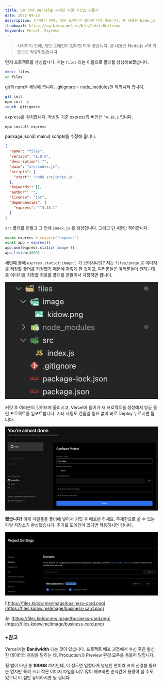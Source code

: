 ```yaml
---
title: 5분 만에 Vercel로 무제한 파일 저장소 만들기
date: 2022-09-25
description: 시작하기 전에, 개인 도메인이 있다면 더욱 좋습니다. 본 내용은 Node.js v16 기준으로 작성되었습니다.
thumbnail: https://og.kidow.me/api/blog?id=ta0citreps
keywords: Vercel, Express
---
```


> 시작하기 전에, 개인 도메인이 있다면 더욱 좋습니다. 본 내용은 Node.js v16 기준으로 작성되었습니다.

먼저 프로젝트를 생성합니다. 저는 `files` 라는 이름으로 폴더를 생성해보겠습니다.

```bash
mkdir files
cd files
```

git과 npm을 세팅해 줍니다. .gitignore는 node_modules만 제외시켜 줍니다.

```bash
git init
npm init -y
touch .gitignore
```

express를 설치합니다. 작성일 기준 express의 버전은 `^4.18.1` 입니다.

```bash
npm install express
```

package.json의 main과 scripts를 수정해 줍니다.

```json
{
  "name": "files",
  "version": "1.0.0",
  "description": "",
  "main": "src/index.js",
  "scripts": {
    "start": "node src/index.js"
  },
  "keywords": [],
  "author": "",
  "license": "ISC",
  "dependencies": {
    "express": "^4.18.1"
  }
}
```

`src` 폴더를 만들고 그 안에 `index.js` 를 생성합니다. 그리고 단 4줄만 적어줍니다.

```javascript
const express = require('express')
const app = express()
app.use(express.static('image'))
app.listen(4000)
```

세번째 줄에 `express.static('image')` 가 보이시나요? 저는 `files/image` 로 이미지를 저장할 폴더를 지정했기 때문에 저렇게 한 것이고, 여러분들은 여러분들이 원하는대로 이미지를 지정할 경로를 폴더를 만들어서 지정하면 됩니다.

![프로젝트 구조](files.png)

커밋 후 여러분의 깃허브에 올리시고, Vercel에 들어가 새 프로젝트를 생성해서 방금 올린 프로젝트를 임포트합니다. 기타 세팅도 건들일 필요 없이 바로 Deploy 누르시면 됩니다.

![Vercel 새 프로젝트 생성](create-project.png)

**됐습니다!** 이제 파일들을 폴더에 넣어서 커밋 후 배포만 하세요. 무제한으로 쓸 수 있는 파일 저장소가 완성됐습니다. 추가로 도메인이 있다면 적용하시면 됩니다.

![도메인 적용](domains.png)

![https://files.kidow.me/image/business-card.png](https://files.kidow.me/image/business-card.png)

끝. [https://files.kidow.me/image/business-card.png](https://files.kidow.me/image/business-card.png)

### +참고

Vercel에는 **Bandwidth** 라는 것이 있습니다. 프로젝트 배포 과정에서 수신 혹은 발신한 데이터의 총량을 말하는 데, Production과 Preview 환경 모두를 통틀어 말합니다.

월 별이 아닌 총 **100GB** 까지인데, 이 정도면 엄청나게 널널한 편이라 크게 신경쓸 필요는 없지만 특히 크고 작은 이미지 파일을 너무 많이 배포하면 순식간에 용량이 찰 수도 있으니 이 점만 유의하시면 될 겁니다.
